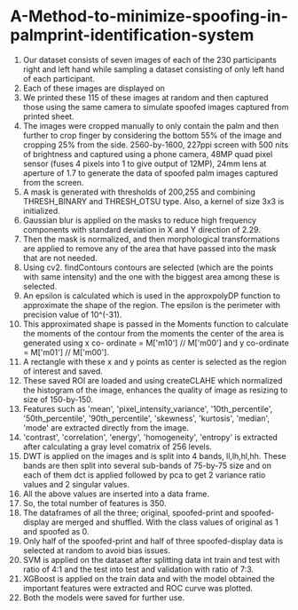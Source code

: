# A-Method-to-minimize-spoofing-in-palmprint-identification-system


1. Our dataset consists of seven images of each of the 230 participants right and left hand while sampling a dataset consisting of only left hand of each participant.
2. Each of these images are displayed on
3. We printed these 115 of these images at random and then captured those using the same camera to simulate spoofed images captured from printed sheet.
4. The images were cropped manually to only contain the palm and then further to crop finger by considering the bottom 55% of the image and cropping 25% from the side.
 2560-by-1600, 227ppi screen with 500 nits of
 brightness and captured using a phone camera, 48MP quad pixel sensor (fuses 4 pixels
 into 1 to give output of 12MP), 24mm lens at aperture of 1.7 to generate the data of
 spoofed palm images captured from the screen.
5. A mask is generated with thresholds of 200,255 and combining THRESH_BINARY and THRESH_OTSU type. Also, a kernel of size 3x3 is initialized.
6. Gaussian blur is applied on the masks to reduce high frequency components with standard deviation in X and Y direction of 2.29.
7. Then the mask is normalized, and then morphological transformations are applied to remove any of the area that have passed into the mask that are not needed.
8. Using cv2. findContours contours are selected (which are the points with same intensity) and the one with the biggest area among these is selected.
9. An epsilon is calculated which is used in the approxpolyDP function to approximate the shape of the region. The epsilon is the perimeter with precision value of 10^(-31).
10. This approximated shape is passed in the Moments function to calculate the moments of the contour from the moments the center of the area is generated using x co- ordinate = M['m10'] // M['m00'] and y co-ordinate = M['m01'] // M['m00'].
11. A rectangle with these x and y points as center is selected as the region of interest and saved.
12. These saved ROI are loaded and using createCLAHE which normalized the histogram of the image, enhances the quality of image as resizing to size of 150-by-150.
13. Features such as 'mean', 'pixel_intensity_variance', '10th_percentile', '50th_percentile', '90th_percentile', 'skewness', 'kurtosis', 'median', 'mode' are extracted directly from the image.
14. 'contrast', 'correlation', 'energy', 'homogeneity', 'entropy' is extracted after calculating a gray level comatrix of 256 levels.
15. DWT is applied on the images and is split into 4 bands, ll,lh,hl,hh. These bands are then split into several sub-bands of 75-by-75 size and on each of them dct is applied followed by pca to get 2 variance ratio values and 2 singular values.
16. All the above values are inserted into a data frame.
17. So, the total number of features is 350.
18. The dataframes of all the three; original, spoofed-print and spoofed-display are merged
and shuffled. With the class values of original as 1 and spoofed as 0.
19. Only half of the spoofed-print and half of three spoofed-display data is selected at
random to avoid bias issues.
20. SVM is applied on the dataset after splitting data int train and test with ratio of 4:1 and
the test into test and validation with ratio of 7:3.
21. XGBoost is applied on the train data and with the model obtained the important
features were extracted and ROC curve was plotted.
22. Both the models were saved for further use.
